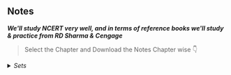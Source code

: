 ## Notes

***We'll study NCERT very well, and in terms of reference books we'll study & practice from RD Sharma & Cengage***

> Select the Chapter and Download the Notes Chapter wise 👇

<details><summary><em>Sets</em></summary>
<br>

> Question --> Theory 👇

<details><summary>NCERT</summary>

- [NCERT Exercise 1.1](https://raw.githubusercontent.com/hisayakhere/Mission-ACHIEVE/main/Subjects/03Mathematics/01Sets/NCERT-Exercise1.1.pdf) || [Theory](https://raw.githubusercontent.com/hisayakhere/Mission-ACHIEVE/main/Subjects/03Mathematics/01Sets/Theory-NCERT-Exercise1.1.pdf)

- [NCERT Exercise 1.2](https://raw.githubusercontent.com/hisayakhere/Mission-ACHIEVE/main/Subjects/03Mathematics/01Sets/NCERT-Exercise1.2.pdf)
- [NCERT Exercise 1.3](https://raw.githubusercontent.com/hisayakhere/Mission-ACHIEVE/main/Subjects/03Mathematics/01Sets/NCERT-Exercise1.3.pdf)
- [NCERT Exercise 1.4](https://raw.githubusercontent.com/hisayakhere/Mission-ACHIEVE/main/Subjects/03Mathematics/01Sets/NCERT-Exercise1.4.pdf)
- [NCERT Exercise 1.5](https://raw.githubusercontent.com/hisayakhere/Mission-ACHIEVE/main/Subjects/03Mathematics/01Sets/NCERT-Exercise1.5.pdf)
</details>
<details><summary>RD Sharma</summary>
</details>

</details>




